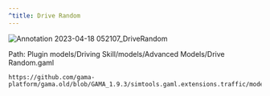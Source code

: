 ```yaml
---
^title: Drive Random
---
```


![Annotation 2023-04-18 052107_DriveRandom](https://user-images.githubusercontent.com/4437331/232663360-ff1f7c47-ceb5-4f22-bbda-20d1077934b4.png)

Path: Plugin models/Driving Skill/models/Advanced Models/Drive Random.gaml

```gaml reference
https://github.com/gama-platform/gama.old/blob/GAMA_1.9.3/simtools.gaml.extensions.traffic/models/Driving%20Skill/models/Advanced%20models/Drive%20Random.gaml
```